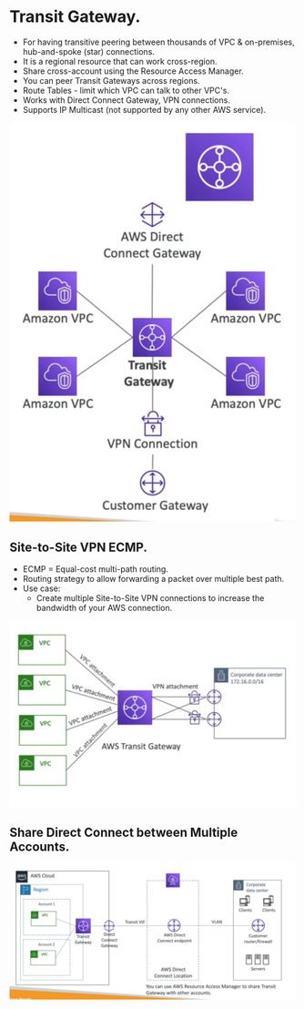 # **Transit Gateway.**

* For having transitive peering between thousands of VPC & on-premises, hub-and-spoke (star) connections.
* It is a regional resource that can work cross-region.
* Share cross-account using the Resource Access Manager.
* You can peer Transit Gateways across regions.
* Route Tables - limit which VPC can talk to other VPC's.
* Works with Direct Connect Gateway, VPN connections.
* Supports IP Multicast (not supported by any other AWS service).

<img src='./images/TransitGateway.png'>

## **Site-to-Site VPN ECMP.**

* ECMP = Equal-cost multi-path routing.
* Routing strategy to allow forwarding a packet over multiple best path.
* Use case:
    * Create multiple Site-to-Site VPN connections to increase the bandwidth of your AWS connection.

<img src='./images/TransitGatewayECMP.png'>

## **Share Direct Connect between Multiple Accounts.**

<img src='./images/TransitGatewayDirectConnect.png'>